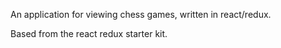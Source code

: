 An application for viewing chess games, written in react/redux.

Based from the react redux starter kit.
